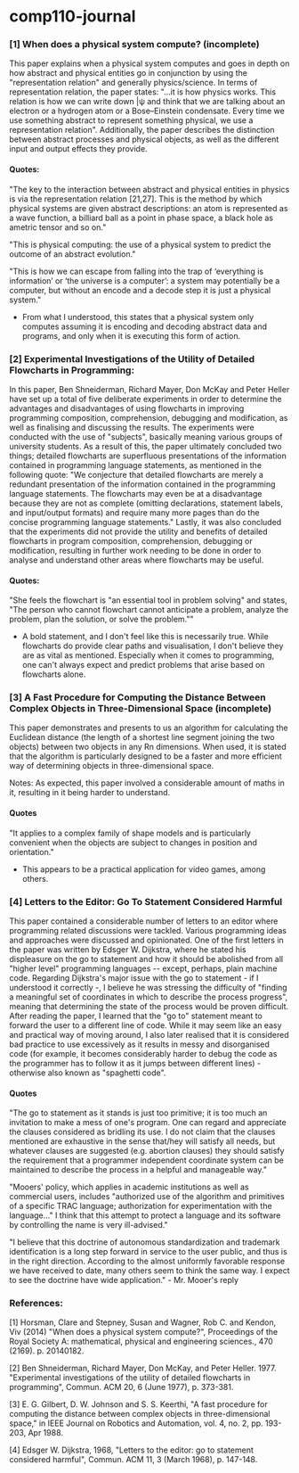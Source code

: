 # comp110-journal

### [1] When does a physical system compute? (incomplete) 
This paper explains when a physical system computes and goes in depth on how abstract and physical entities go in conjunction by using the "representation relation" and generally physics/science. In terms of representation relation, the paper states: "...it is how physics works. This relation is how we can write down |ψ and think that we are talking about an electron or a hydrogen atom or a Bose–Einstein condensate. Every time we use something abstract to represent something physical, we use a representation relation". 
Additionally, the paper describes the distinction between abstract processes and physical objects, as well as the different input and output effects they provide. 

#### Quotes:
"The key to the interaction between abstract and physical entities in physics is via the representation relation [21,27]. This is the method by which physical systems are given abstract descriptions: an atom is represented as a wave function, a billiard ball as a point in phase space, a black hole as ametric tensor and so on."

"This is physical computing: the use of a physical system to predict the outcome of an abstract evolution."

"This is how we can escape from falling into the trap of ‘everything is information’ or ‘the universe is a computer’: a system may potentially be a computer, but without an encode and a decode step it is just a physical system."
- From what I understood, this states that a physical system only computes assuming it is encoding and decoding abstract data and programs, and only when it is executing this form of action. 

### [2] Experimental Investigations of the Utility of Detailed Flowcharts in Programming:
In this paper, Ben Shneiderman, Richard Mayer, Don McKay and Peter Heller have set up a total of five deliberate experiments in order to determine the advantages and disadvantages of using flowcharts in improving programming composition, comprehension, debugging and modification, as well as finalising and discussing the results. The experiments were conducted with the use of "subjects", basically meaning various groups of university students. As a result of this, the paper ultimately concluded two things; detailed flowcharts are superfluous presentations of the information contained in programming language statements, as mentioned in the following quote: "We conjecture that detailed flowcharts are merely a redundant presentation of the information contained in the programming language statements. The flowcharts may even be at a disadvantage because they are not as complete (omitting declarations, statement labels, and input/output formats) and require many more pages than do the concise programming language statements." Lastly, it was also concluded that the experiments did not provide the utility and benefits of detailed flowcharts in program composition, comprehension, debugging or modification, resulting in further work needing to be done in order to analyse and understand other areas where flowcharts may be useful. 

#### Quotes:

"She feels the flowchart is "an essential tool in problem solving" and states, "The person who cannot flowchart cannot anticipate a problem, analyze the problem, plan the solution, or solve the problem.""
- A bold statement, and I don't feel like this is necessarily true. While flowcharts do provide clear paths and visualisation, I don't believe they are as vital as mentioned. Especially when it comes to programming, one can't always expect and predict problems that arise based on flowcharts alone. 


### [3] A Fast Procedure for Computing the Distance Between Complex Objects in Three-Dimensional Space (incomplete)

This paper demonstrates and presents to us an algorithm for calculating the Euclidean distance (the length of a shortest line segment
joining the two objects) between two objects in any Rn dimensions. When used, it is stated that the algorithm is particularly designed to be a faster and more efficient way of determining objects in three-dimensional space. 

Notes: As expected, this paper involved a considerable amount of maths in it, resulting in it being harder to understand. 

#### Quotes
"It applies to a complex family of shape models and is particularly convenient when the objects are subject to changes in position and orientation."
- This appears to be a practical application for video games, among others. 


### [4] Letters to the Editor: Go To Statement Considered Harmful

This paper contained a considerable number of letters to an editor where programming related discussions were tackled. Various programming ideas and approaches were discussed and opinionated. One of the first letters in the paper was written by Edsger W. Dijkstra, where he stated his displeasure on the go to statement and how it should be abolished from all "higher level" programming languages -- except, perhaps, plain machine code. Regarding Dijkstra's major issue with the go to statement - if I understood it correctly -, I believe he was stressing the difficulty of "finding a meaningful set of coordinates in which to describe the process progress", meaning that determining the state of the process would be proven difficult. After reading the paper, I learned that the "go to" statement meant to forward the user to a different line of code. While it may seem like an easy and practical way of moving around, I also later realised that it is considered bad practice to use excessively as it results in messy and disorganised code (for example, it becomes considerably harder to debug the code as the programmer has to follow it as it jumps between different lines) - otherwise also known as "spaghetti code". 

#### Quotes
"The go to statement as it stands is just too primitive; it is too much an invitation to make a mess of one's program. One can regard and appreciate the clauses considered as bridling its use. I do not claim that the clauses mentioned are exhaustive in the sense that/hey will satisfy all needs, but whatever clauses are suggested (e.g. abortion clauses) they should satisfy the requirement that a programmer independent coordinate system can be maintained to describe the process in a helpful and manageable way."

"Mooers' policy, which applies in academic institutions as well as commercial users, includes "authorized use of the algorithm and primitives of a specific TRAC language; authorization for experimentation with the language..." I think that this attempt to protect a language and its software by controlling the name is very ill-advised."

"I believe that this doctrine of autonomous standardization and trademark identification is a long step forward in service to the user public, and thus is in the right direction. According to the almost uniformly favorable response we have received to date, many others seem to think the same way. I expect to see the doctrine have wide application." - Mr. Mooer's reply


### References:
[1] Horsman, Clare and Stepney, Susan and Wagner, Rob C. and Kendon, Viv (2014) "When does a physical system compute?", Proceedings of the Royal Society A: mathematical, physical and engineering sciences., 470 (2169). p. 20140182.

[2] Ben Shneiderman, Richard Mayer, Don McKay, and Peter Heller. 1977. "Experimental investigations of the utility of detailed flowcharts in programming", Commun. ACM 20, 6 (June 1977), p. 373-381. 

[3] E. G. Gilbert, D. W. Johnson and S. S. Keerthi, "A fast procedure for computing the distance between complex objects in three-dimensional space," in IEEE Journal on Robotics and Automation, vol. 4, no. 2, pp. 193-203, Apr 1988.

[4] Edsger W. Dijkstra, 1968, "Letters to the editor: go to statement considered harmful", Commun. ACM 11, 3 (March 1968), p. 147-148.
